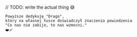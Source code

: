 // TODO: write the actual thing 😅

```
Powyższe dedykuję "Drago",
który na własnej łusce doświadczył znaczenia powiedzenia
"Co nas nie zabije, to nas wzmocni."
❤️‍🩹
```
